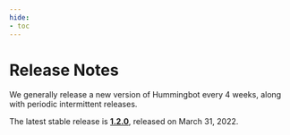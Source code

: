 ```yaml
---
hide:
- toc
---
```


# Release Notes

We generally release a new version of Hummingbot every 4 weeks, along with periodic intermittent releases.

The latest stable release is **[1.2.0](/release-notes/1.2.0)**, released on March 31, 2022.
